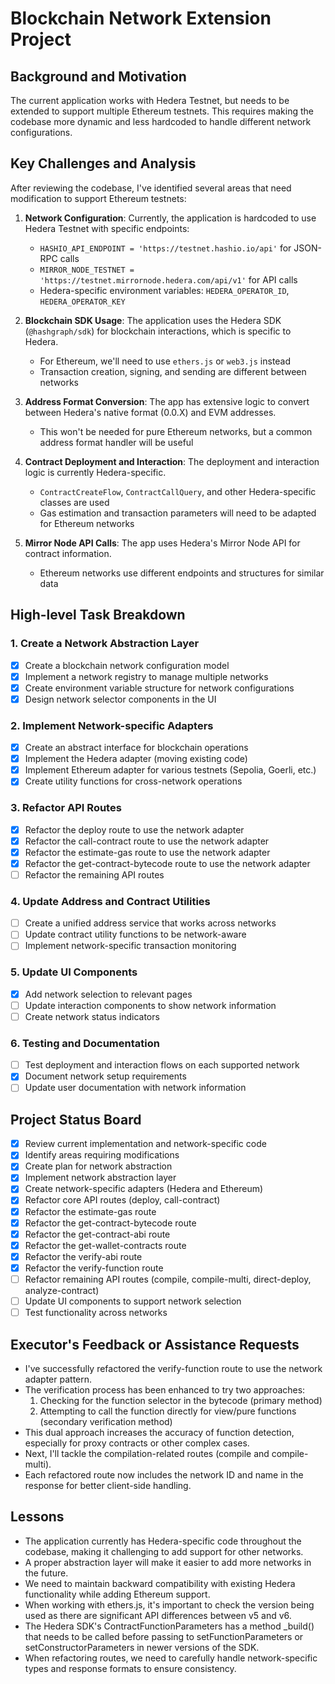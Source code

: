 # Blockchain Network Extension Project

## Background and Motivation
The current application works with Hedera Testnet, but needs to be extended to support multiple Ethereum testnets. This requires making the codebase more dynamic and less hardcoded to handle different network configurations.

## Key Challenges and Analysis
After reviewing the codebase, I've identified several areas that need modification to support Ethereum testnets:

1. **Network Configuration**: Currently, the application is hardcoded to use Hedera Testnet with specific endpoints:
   - `HASHIO_API_ENDPOINT = 'https://testnet.hashio.io/api'` for JSON-RPC calls
   - `MIRROR_NODE_TESTNET = 'https://testnet.mirrornode.hedera.com/api/v1'` for API calls
   - Hedera-specific environment variables: `HEDERA_OPERATOR_ID`, `HEDERA_OPERATOR_KEY`

2. **Blockchain SDK Usage**: The application uses the Hedera SDK (`@hashgraph/sdk`) for blockchain interactions, which is specific to Hedera.
   - For Ethereum, we'll need to use `ethers.js` or `web3.js` instead
   - Transaction creation, signing, and sending are different between networks

3. **Address Format Conversion**: The app has extensive logic to convert between Hedera's native format (0.0.X) and EVM addresses.
   - This won't be needed for pure Ethereum networks, but a common address format handler will be useful

4. **Contract Deployment and Interaction**: The deployment and interaction logic is currently Hedera-specific.
   - `ContractCreateFlow`, `ContractCallQuery`, and other Hedera-specific classes are used
   - Gas estimation and transaction parameters will need to be adapted for Ethereum networks

5. **Mirror Node API Calls**: The app uses Hedera's Mirror Node API for contract information.
   - Ethereum networks use different endpoints and structures for similar data

## High-level Task Breakdown

### 1. Create a Network Abstraction Layer
- [x] Create a blockchain network configuration model
- [x] Implement a network registry to manage multiple networks
- [x] Create environment variable structure for network configurations
- [x] Design network selector components in the UI

### 2. Implement Network-specific Adapters
- [x] Create an abstract interface for blockchain operations
- [x] Implement the Hedera adapter (moving existing code)
- [x] Implement Ethereum adapter for various testnets (Sepolia, Goerli, etc.)
- [x] Create utility functions for cross-network operations

### 3. Refactor API Routes
- [x] Refactor the deploy route to use the network adapter
- [x] Refactor the call-contract route to use the network adapter
- [x] Refactor the estimate-gas route to use the network adapter
- [x] Refactor the get-contract-bytecode route to use the network adapter
- [ ] Refactor the remaining API routes

### 4. Update Address and Contract Utilities
- [ ] Create a unified address service that works across networks
- [ ] Update contract utility functions to be network-aware
- [ ] Implement network-specific transaction monitoring

### 5. Update UI Components
- [x] Add network selection to relevant pages
- [ ] Update interaction components to show network information
- [ ] Create network status indicators

### 6. Testing and Documentation
- [ ] Test deployment and interaction flows on each supported network
- [x] Document network setup requirements
- [ ] Update user documentation with network information

## Project Status Board
- [x] Review current implementation and network-specific code
- [x] Identify areas requiring modifications
- [x] Create plan for network abstraction
- [x] Implement network abstraction layer
- [x] Create network-specific adapters (Hedera and Ethereum)
- [x] Refactor core API routes (deploy, call-contract)
- [x] Refactor the estimate-gas route
- [x] Refactor the get-contract-bytecode route
- [x] Refactor the get-contract-abi route
- [x] Refactor the get-wallet-contracts route
- [x] Refactor the verify-abi route
- [x] Refactor the verify-function route
- [ ] Refactor remaining API routes (compile, compile-multi, direct-deploy, analyze-contract)
- [ ] Update UI components to support network selection
- [ ] Test functionality across networks

## Executor's Feedback or Assistance Requests
- I've successfully refactored the verify-function route to use the network adapter pattern.
- The verification process has been enhanced to try two approaches:
  1. Checking for the function selector in the bytecode (primary method)
  2. Attempting to call the function directly for view/pure functions (secondary verification method)
- This dual approach increases the accuracy of function detection, especially for proxy contracts or other complex cases.
- Next, I'll tackle the compilation-related routes (compile and compile-multi).
- Each refactored route now includes the network ID and name in the response for better client-side handling.

## Lessons
- The application currently has Hedera-specific code throughout the codebase, making it challenging to add support for other networks.
- A proper abstraction layer will make it easier to add more networks in the future.
- We need to maintain backward compatibility with existing Hedera functionality while adding Ethereum support.
- When working with ethers.js, it's important to check the version being used as there are significant API differences between v5 and v6.
- The Hedera SDK's ContractFunctionParameters has a method _build() that needs to be called before passing to setFunctionParameters or setConstructorParameters in newer versions of the SDK.
- When refactoring routes, we need to carefully handle network-specific types and response formats to ensure consistency. 